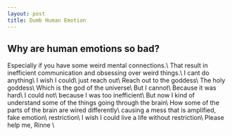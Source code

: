 ```yaml
---
layout: post
title: Dumb Human Emotion
---
```


## Why are human emotions so bad?

Especially if you have some weird mental connections.\\
That result in inefficient communication and obsessing over weird things.\\
I cant do anything\\
I wish I could\\
just reach out\\
Reach out to the goddess\\
The holy goddess\\
Which is the god of the universe\\
But I cannot\\
Because it was hard\\
I could not\\
because I was too inefficient\\
But now I kind of understand some of the things going through the brain\\
How some of the parts of the brain are wired differently\\
causing a mess that is amplified, fake emotion\\
restriction\\
I wish I could live a life without restriction\\
Please help me, Rinne \\
